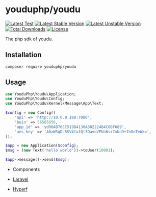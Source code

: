 # youduphp/youdu

[![Latest Test](https://github.com/youduphp/youdu/workflows/tests/badge.svg)](https://github.com/youduphp/youdu/actions)
[![Latest Stable Version](https://poser.pugx.org/youduphp/youdu/v/stable.svg)](https://packagist.org/packages/youduphp/youdu)
[![Latest Unstable Version](https://poser.pugx.org/youduphp/youdu/v/unstable.svg)](https://packagist.org/packages/youduphp/youdu)
[![Total Downloads](https://img.shields.io/packagist/dt/youduphp/youdu)](https://packagist.org/packages/youduphp/youdu)
[![License](https://img.shields.io/packagist/l/youduphp/youdu)](https://github.com/friendsofhyperf/youdu)

The php sdk of youdu.

## Installation

```shell
composer require youduphp/youdu
```

## Usage

```php
use YouduPhp\Youdu\Application;
use YouduPhp\Youdu\Config;
use YouduPhp\Youdu\Kernel\Message\App\Text;

$config = new Config([
    'api' => 'http://10.0.0.188:7080',
    'buin' => 56565656,
    'app_id' => 'yd06AB76EC519B4130A802224B4C60F689',
    'aes_key' => 'A0aWSqDL5SV4fafQl3OavoVPUn6sx7xNnD+1hOoTeWk=',
]);

$app = new Application($config);
$msg = (new Text('hello world'))->toUser(10001);

$app->message()->send($msg);
```

- Components

- [Laravel](https://github.com/youduphp/laravel-youdu)
- [Hyperf](https://github.com/youduphp/hyperf-youdu)
